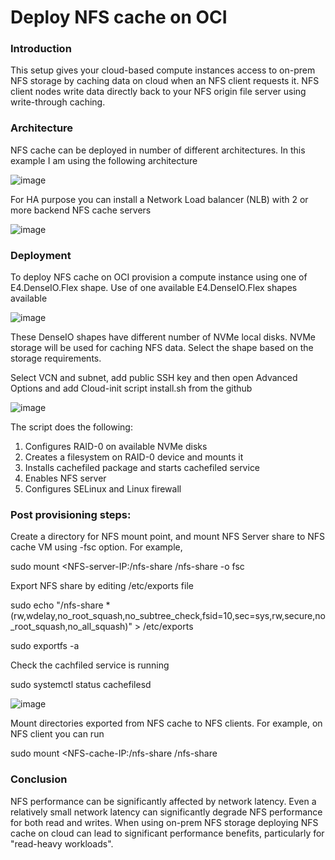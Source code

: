 # Deploy NFS cache on OCI

### Introduction
This setup gives your cloud-based compute instances access to on-prem NFS storage by caching data on cloud when an NFS client requests it. NFS client nodes write data directly back to your NFS origin file server using write-through caching. 

### Architecture
NFS cache can be deployed in number of different architectures. In this example I am using the following architecture

![image](https://github.com/mprestin77/Deploy-NFS-cache-on-OCI/assets/54962742/f762f23b-dfe9-4598-8d3e-8be116e5df06)

For HA purpose you can install a Network Load balancer (NLB) with 2 or more backend NFS cache servers

![image](https://github.com/mprestin77/Deploy-NFS-cache-on-OCI/assets/54962742/a8681e27-4450-4baa-a81b-f438381cb181)

### Deployment
To deploy NFS cache on OCI provision a compute instance using one of E4.DenseIO.Flex shape. Use of one available E4.DenseIO.Flex shapes available

![image](https://github.com/mprestin77/Deploy-NFS-cache-on-OCI/assets/54962742/452b83cb-554a-47f9-a6b1-c177ff045096)

These DenseIO shapes have different number of NVMe local disks. NVMe storage will be used for caching NFS data. Select the shape based on the storage requirements.

Select VCN and subnet, add public SSH key and then open Advanced Options and add Cloud-init script install.sh from the github

![image](https://github.com/mprestin77/Deploy-NFS-cache-on-OCI/assets/54962742/9abb58e3-645f-4722-9f81-d88b2573acbb)

The script does the following:

1. Configures RAID-0 on available NVMe disks
2. Creates a filesystem on RAID-0 device and mounts it 
3. Installs cachefiled package and starts cachefiled service
4. Enables NFS server
5. Configures SELinux and Linux firewall

### Post provisioning steps:

Create a directory for NFS mount point, and mount NFS Server share to NFS cache VM using -fsc option. For example,

sudo mount <NFS-server-IP:/nfs-share /nfs-share -o fsc

Export NFS share by editing /etc/exports file 

sudo echo "/nfs-share *(rw,wdelay,no_root_squash,no_subtree_check,fsid=10,sec=sys,rw,secure,no_root_squash,no_all_squash)" > /etc/exports

sudo exportfs -a

Check the cachfiled service is running

sudo systemctl status cachefilesd

![image](https://github.com/mprestin77/Deploy-NFS-cache-on-OCI/assets/54962742/41f4b8e3-591b-40f6-8655-4d2ea0f5fbd0)

Mount directories exported from NFS cache to NFS clients. For example, on NFS client you can run

sudo mount <NFS-cache-IP:/nfs-share /nfs-share 

### Conclusion
NFS performance can be significantly affected by network latency. Even a relatively small network latency can significantly degrade NFS performance for both read and writes. When using on-prem NFS storage deploying NFS cache on cloud can lead to significant performance benefits, particularly for "read-heavy workloads". 



